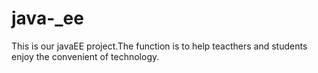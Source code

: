 # java-_ee
This is our javaEE project.The function is to help teacthers and students enjoy the convenient of technology.
